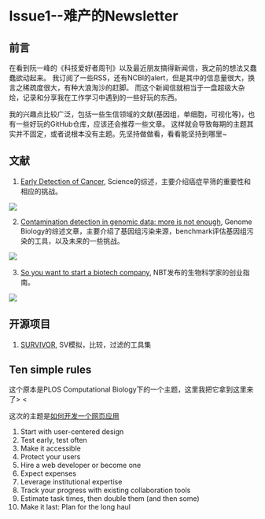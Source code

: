 # Issue1--难产的Newsletter

## 前言

在看到阮一峰的《科技爱好者周刊》以及最近朋友搞得新闻信，我之前的想法又蠢蠢欲动起来。
我订阅了一些RSS，还有NCBI的alert，但是其中的信息量很大，换言之稀疏度很大，有种大浪淘沙的赶脚。
而这个新闻信就相当于一盘超级大杂烩，记录和分享我在工作学习中遇到的一些好玩的东西。

我的兴趣点比较广泛，包括一些生信领域的文献(基因组，单细胞，可视化等)，也有一些好玩的GitHub仓库，应该还会推荐一些文章。
这样就会导致每期的主题其实并不固定，或者说根本没有主题。先坚持做做看，看看能坚持到哪里~

## 文献

1. [Early Detection of Cancer](https://www.science.org/doi/abs/10.1126/science.aay9040), 
Science的综述，主要介绍癌症早筛的重要性和相应的挑战。

![](https://api.onedrive.com/v1.0/shares/s!AmHYnbBGuxuag3b7Mx1ks71w6kYZ/root/content)

2. [Contamination detection in genomic data: more is not enough](https://genomebiology.biomedcentral.com/articles/10.1186/s13059-022-02619-9),
Genome Biology的综述文章，主要介绍了基因组污染来源，benchmark评估基因组污染的工具，以及未来的一些挑战。

![](https://api.onedrive.com/v1.0/shares/s!AmHYnbBGuxuag3cVOsQkkSCf9mbR/root/content)

3. [So you want to start a biotech company](https://www.nature.com/articles/s41587-022-01239-9),
NBT发布的生物科学家的创业指南。

![](https://api.onedrive.com/v1.0/shares/s!AmHYnbBGuxuag3j8hENekGwJ5sdU/root/content)

## 开源项目

1. [SURVIVOR](https://github.com/fritzsedlazeck/SURVIVOR), 
SV模拟，比较，过滤的工具集

## Ten simple rules

这个原本是PLOS Computational Biology下的一个主题，这里我把它拿到这里来了> <

这次的主题是[如何开发一个网页应用](https://journals.plos.org/ploscompbiol/article?id=10.1371/journal.pcbi.1009663)

1. Start with user-centered design
2. Test early, test often
3. Make it accessible
4. Protect your users
5. Hire a web developer or become one
6. Expect expenses
7. Leverage institutional expertise
8. Track your progress with existing collaboration tools
9. Estimate task times, then double them (and then some)
10. Make it last: Plan for the long haul